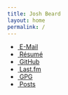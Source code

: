 ```yaml
---
title: Josh Beard
layout: home
permalink: /
---
```


<div id="links">
    <ul>
        <li><a href="mailto:hello@joshbeard.me" title="hello@joshbeard.me"><i class="fas fa-fw fa-envelope"></i>&nbsp;<span>E-Mail</span></a></li>
        <li><a href="resume/" title="Josh Beard's Résumé"><i class="fas fa-fw fa-briefcase"></i>&nbsp;<span>Résumé</span></a></li>
        <li><a href="https://github.com/joshbeard" title="github.com/joshbeard"><i class="fab fa-fw fa-github"></i>&nbsp;<span>GitHub</span></a></li>
        <li><a href="https://www.last.fm/user/hewbert" title="last.fm/hewbert"><i class="fab fa-fw fa-lastfm-square"></i>&nbsp;<span>Last.fm</span></a></li>
        <li><a href="/gpg" title="My GPG keys"><i class="fas fa-fw fa-key"></i>&nbsp;<span>GPG</span></a></li>
        <li><a href="/posts" title="Posts"><i class="fa-solid fa-fw fa-file-lines"></i>&nbsp;<span>Posts</span></a></li>
    </ul>
</div>